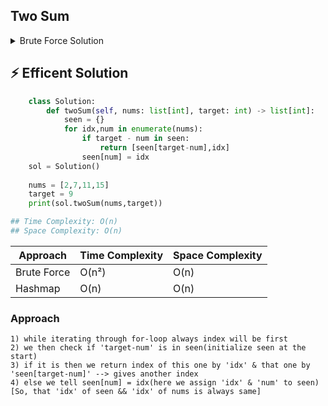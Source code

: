 ## Two Sum
<details>
<summary>Brute Force Solution</summary>
    
```python
    class Solution:
        def twoSum(self, nums: list[int], target: int) -> list[int]:
            for i in range(len(nums)):
                for j in range(i+1,len(nums)):
                    if nums[i] + nums[j] == target:
                        return [i,j]
    sol = Solution()
    
    nums = [2,7,11,15]
    target = 9
    print(sol.twoSum(nums,target))

## Time Complexity: O(n**2)
## Space Complexity: O(n)
```
</details>

## ⚡ Efficent Solution

```python
    class Solution:
        def twoSum(self, nums: list[int], target: int) -> list[int]:
            seen = {}
            for idx,num in enumerate(nums):
                if target - num in seen:
                    return [seen[target-num],idx]
                seen[num] = idx
    sol = Solution()
    
    nums = [2,7,11,15]
    target = 9
    print(sol.twoSum(nums,target))

## Time Complexity: O(n)
## Space Complexity: O(n)
```
| Approach       | Time Complexity | Space Complexity |
|----------------|-----------------|------------------|
| Brute Force    | O(n²)           | O(n)             |
| Hashmap        | O(n)            | O(n)             |

### Approach
<approach>
    
    1) while iterating through for-loop always index will be first
    2) we then check if 'target-num' is in seen(initialize seen at the start)
    3) if it is then we return index of this one by 'idx' & that one by 'seen[target-num]' --> gives another index
    4) else we tell seen[num] = idx(here we assign 'idx' & 'num' to seen)[So, that 'idx' of seen && 'idx' of nums is always same]
    
</approach>
